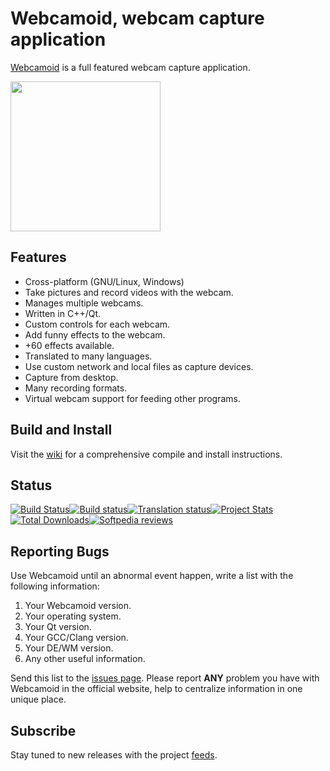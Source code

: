 # Webcamoid, webcam capture application #

[Webcamoid](https://webcamoid.github.io/) is a full featured webcam capture application.

<a target="_blank" href="https://webcamoid.github.io/"><img src="https://raw.githubusercontent.com/webcamoid/webcamoid.github.io/master/data/screenshots/cap01.png" style="height: 240px;" /></a>

## Features ##

* Cross-platform (GNU/Linux, Windows)
* Take pictures and record videos with the webcam.
* Manages multiple webcams.
* Written in C++/Qt.
* Custom controls for each webcam.
* Add funny effects to the webcam.
* +60 effects available.
* Translated to many languages.
* Use custom network and local files as capture devices.
* Capture from desktop.
* Many recording formats.
* Virtual webcam support for feeding other programs.

## Build and Install ##

Visit the [wiki](https://github.com/webcamoid/webcamoid/wiki) for a comprehensive compile and install instructions.

## Status ##

[![Build Status](https://travis-ci.org/webcamoid/webcamoid.svg?branch=master)](https://travis-ci.org/webcamoid/webcamoid)[![Build status](https://ci.appveyor.com/api/projects/status/hrgbf3qe52ysr8gl?svg=true)](https://ci.appveyor.com/project/hipersayanX/webcamoid)[![Translation status](https://hosted.weblate.org/widgets/webcamoid/-/svg-badge.svg)](https://hosted.weblate.org/engage/webcamoid/?utm_source=widget)[![Project Stats](https://www.openhub.net/p/Webcamoid/widgets/project_thin_badge.gif)](https://www.openhub.net/p/Webcamoid)[![Total Downloads](https://img.shields.io/github/downloads/webcamoid/webcamoid/total.svg)](https://github.com/webcamoid/webcamoid/releases)[![Softpedia reviews](https://img.shields.io/badge/review-softpedia-ff69b4.svg)](http://www.softpedia.com/get/Internet/WebCam/Webcamoid.shtml)

## Reporting Bugs ##

Use Webcamoid until an abnormal event happen, write a list with the following information:

1. Your Webcamoid version.
2. Your operating system.
3. Your Qt version.
4. Your GCC/Clang version.
5. Your DE/WM version.
6. Any other useful information.

Send this list to the [issues page](http://github.com/webcamoid/webcamoid/issues). Please report **ANY** problem you have with Webcamoid in the official website, help to centralize information in one unique place.

## Subscribe ##

Stay tuned to new releases with the project [feeds](https://github.com/webcamoid/webcamoid/releases.atom).
